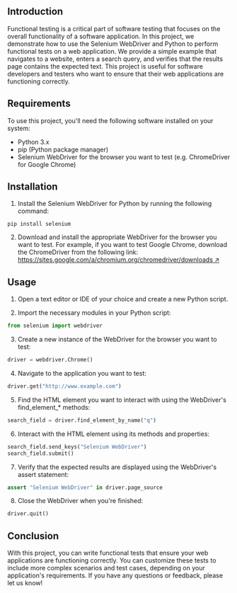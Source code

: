 ## Introduction
Functional testing is a critical part of software testing that focuses on the overall functionality of a software application. In this project, we demonstrate how to use the Selenium WebDriver and Python to perform functional tests on a web application. We provide a simple example that navigates to a website, enters a search query, and verifies that the results page contains the expected text. This project is useful for software developers and testers who want to ensure that their web applications are functioning correctly.

## Requirements
To use this project, you'll need the following software installed on your system:

- Python 3.x
- pip (Python package manager)
- Selenium WebDriver for the browser you want to test (e.g. ChromeDriver for Google Chrome)

## Installation
1. Install the Selenium WebDriver for Python by running the following command:
```
pip install selenium
```

2. Download and install the appropriate WebDriver for the browser you want to test. For example, if you want to test Google Chrome, download the ChromeDriver from the following link: [https://sites.google.com/a/chromium.org/chromedriver/downloads ↗](https://sites.google.com/a/chromium.org/chromedriver/downloads)

## Usage
1. Open a text editor or IDE of your choice and create a new Python script.

2. Import the necessary modules in your Python script:
```python
from selenium import webdriver
```

3. Create a new instance of the WebDriver for the browser you want to test:
```python
driver = webdriver.Chrome()
```

4. Navigate to the application you want to test:
```python
driver.get("http://www.example.com")
```

5. Find the HTML element you want to interact with using the WebDriver's find_element_* methods:
```python
search_field = driver.find_element_by_name("q")
```

6. Interact with the HTML element using its methods and properties:
```python
search_field.send_keys("Selenium WebDriver")
search_field.submit()
```

7. Verify that the expected results are displayed using the WebDriver's assert statement:
```python
assert "Selenium WebDriver" in driver.page_source
```

8. Close the WebDriver when you're finished:
```python
driver.quit()
```

## Conclusion
With this project, you can write functional tests that ensure your web applications are functioning correctly. You can customize these tests to include more complex scenarios and test cases, depending on your application's requirements. If you have any questions or feedback, please let us know!
